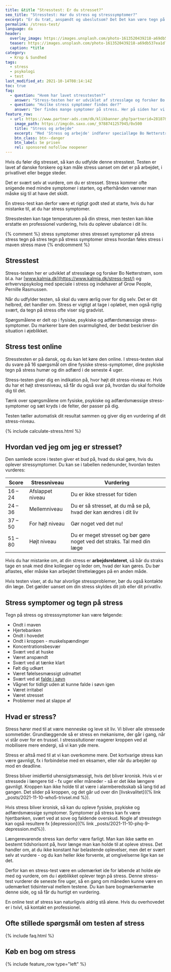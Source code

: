 ```yaml
---
title: &title "Stresstest: Er du stresset?"
seo_title: "Stresstest: Har du stress og stresssymptomer?"
excerpt: "Er du træt, anspændt og ubeslutsom? Det Det kan være tegn på stress. I vores gratis stress-test kan du teste dig selv for, hvor kritiske dine stress-symptomer er?"
permalink: /stress-test/
language: da
header:
  overlay_image: https://images.unsplash.com/photo-1613520439218-a69db537ea1d?ixid=MnwxMjA3fDB8MHxwaG90by1wYWdlfHx8fGVufDB8fHx8&ixlib=rb-1.2.1&auto=format&fit=crop&w=1200&q=5
  teaser: https://images.unsplash.com/photo-1613520439218-a69db537ea1d?ixid=MnwxMjA3fDB8MHxwaG90by1wYWdlfHx8fGVufDB8fHx8&ixlib=rb-1.2.1&auto=format&fit=crop&w=400&q=5
  caption: *title
category:
  - Krop & Sundhed
tags:
  - stress
  - psykologi
  - test
last_modified_at: 2021-10-14T08:14:14Z
toc: true
faq:
  - question: "Hvem har lavet stresstesten?"
    answer: "Stress-testen her er udviklet af stresslæge og forsker Bo Netterstrøm, som bl.a. har [www.kalmia.dk](https://www.kalmia.dk/stress-test/) og erhvervspsykolog med speciale i stress og indehaver af Grow People, Pernille Rasmussen."
  - question: "Hvilke stress symptomer findes der?"
    answer: "Der findes mange symptomer på stress. Her på siden har vi beskrevet de mest almindelige tegn på stress."
feature_row:
  - url: https://www.partner-ads.com/dk/klikbanner.php?partnerid=28187&bannerid=43264&htmlurl=https://www.saxo.com/dk/stress-og-arbejde_bo-netterstroem_haeftet_9788741257945
    image_path: https://imgcdn.saxo.com/_9788741257945/0x500
    title: "Stress og arbejde"
    excerpt: "Med 'Stress og arbejde' indfører speciallæge Bo Netterstrøm sin læser i stressens mange aspekter. I bogen er der en uddybet beskrivelse af stress, stressens fysiologi og derudover er det let at få et overblik over de mange skræmmende konsekvenser stress kan have for den, der bliver ramt."
    btn_class: btn--danger
    btn_label: Se prisen
    rel: sponsored nofollow noopener
---
```


Hvis du føler dig stresset, så kan du udfylde denne stresstest. Testen er lavet af danske forskere og kan måle stress uanset om det er på arbejdet, i privatlivet eller begge steder.

Det er svært selv at vurdere, om du er stresset. Stress kommer ofte snigende med mindre symptomer i starten, og efterhånden vænner man måske sig til at have det skidt. 

En stress-test kan derfor være et rigtigt godt sted at starte, hvis du har mistanke til, at du har stress symptomer.

Stresstesten kan tage temperaturen på din stress, men testen kan ikke erstatte en professionel vurdering, hvis du oplever ubalance i dit liv.

{% comment %}
stress symptomer
stres
stresset
symptomer på stress
stress
tegn på stres
tegn på stress
symptomer stress
hvordan føles stress i maven
stress mave
{% endcomment %}

## Stresstest

Stress-testen her er udviklet af stresslæge og forsker Bo Netterstrøm, som bl.a. har [www.kalmia.dk](https://www.kalmia.dk/stress-test/) og erhvervspsykolog med speciale i stress og indehaver af Grow People, Pernille Rasmussen.

Når du udfylder testen, så skal du være ærlig over for dig selv. Det er dit helbred, det handler om. Stress er vigtigt at tage i opløbet, men også rigtig svært, da tegn på stress ofte viser sig gradvist. 

Spørgsmålene er delt op i fysiske, psykiske og adfærdsmæssige stress-symptomer. Du markerer bare den svarmulighed, der bedst beskriver din situation i øjeblikket. 

## Stress test online

Stresstesten er på dansk, og du kan let køre den online. I stress-testen skal du svare på 16 spørgsmål om dine fysiske stress-symptomer, dine psykiske tegn på stress humør og din adfærd i de seneste 4 uger.

Stress-testen giver dig en indikation på, hvor højt dit stress-niveau er. Hvis du har et højt stressniveau, så får du også svar på, hvordan du skal forholde dig til det.

Tænk over spørgsmålene om fysiske, psykiske og adfærdsmæssige stress-symptomer og sæt kryds i 
de felter, der passer på dig.

Testen tæller automatisk dit resultat sammen og giver dig en vurdering af dit stress-niveau.

{% include calculate-stress.html %}

## Hvordan ved jeg om jeg er stresset?

Den samlede score i testen giver et bud på, hvad du skal gøre, hvis du oplever stressymptomer. Du kan se i tabellen nedenunder, hvordan testen vurderes:

| Score | Stressniveau | Vurdering |
|-|-|-|
| 16 – 24 | Afslappet niveau | Du er ikke stresset for tiden |
| 24 – 36 | Mellemniveau | Du er så stresset, at du må se på, hvad der kan ændres i dit liv |
| 37 – 50 | For højt niveau | Gør noget ved det nu! |
| 51 – 80 | Højt niveau | Du er meget stresset og bør gøre noget ved det straks. Tal med din læge |

Hvis du har mistanke om, at din stress er **arbejdsrelateret**, så bår du straks tage en snak med dine kollegaer og leder om, hvad der kan gøres. Du bør aflastes, eller måske kan arbejdet tilrettelægges på en anden måde.

Hvis testen viser, at du har alvorlige stressproblemer, bør du også kontakte din læge.
Det gælder uanset om din stress skyldes dit job eller dit privatliv.

## Stress symptomer og tegn på stress

Tegn på stress og stresssymptomer kan være følgende:

- Ondt i maven
- Hjertebanken
- Ondt i hovedet
- Ondt i kroppen - muskelspændinger
- Koncentrationsbesvær
- Svært ved at huske
- Været anspændt
- Svært ved at tænke klart
- Følt dig udkørt
- Været følelsesmæssigt udmattet
- Svært ved at [falde i søvn](/soevn/)
- Vågnet for tidligt uden at kunne falde i søvn igen
- Været irritabel
- Været stresset
- Problemer med at slappe af

## Hvad er stress?

Stress hører med til at være menneske og leve sit liv. Vi bliver alle stressede sommetider. Grundlæggende så er stress en mekanisme, der går i gang, når vi står over for en trussel. I stresssitutioner reagerer kroppen ved at mobilisere mere endergi, så vi kan yde mere. 

Stress er altså med til at vi kan overkomme mere. Det kortvarige stress kan være gavnligt, fx i forbindelse med en eksamen, eller når du arbejder op mod en deadline.

Stress bliver imidlertid uhensigtsmæssigt, hvis det bliver kronisk. Hvis vi er stressede i længere tid - fx uger eller måneder - så er det ikke længere gavnligt. Kroppen kan ikke holde til at være i alarmberedsskab så lang tid ad gangen. Det slider på kroppen, og det går ud over din [livskvalitet]({% link _posts/2021-11-10-who5-trivsel.md %}).

Hvis stress bliver kronisk, så kan du opleve fysiske, psykiske og adfærdsmæssige symptomer. Symptomer på stress kan fx være hjertbanken, svært ved at sove og faldende overskud. Nogle af stresstegn kan også resultere fx [depression]({% link _posts/2021-11-10-phq-9-depression.md%}).

Længerevarende stress kan derfor være farligt. Man kan ikke sætte en bestemt tidshorisont på, hvor længe man kan holde til at opleve stress. Det handler om, at du ikke konstant har belastende oplevelser, men det er svært selv at vurdere - og du kan heller ikke forvente, at omgivelserne lige kan se det.

Derfor kan en stress-test være en udemærket ide for løbende at holde øje med og vurdere, om du i øjeblikket oplever tegn på stress. Denne stress-test vurderer de seneste fire uger, så en gang om måneden kunne være en udemærket tidsinterval mellem testene. Du kan bare bogmærkemærke denne side, og så får du hurtigt en vurdering.

En online test af stress kan naturligvis aldrig stå alene. Hvis du overhovedet er i tvivl, så kontakt en professionel.

## Ofte stillede spørgsmål om testen af stress

{% include faq.html %}

## Køb en bog om stress

{% include feature_row type="left" %}
